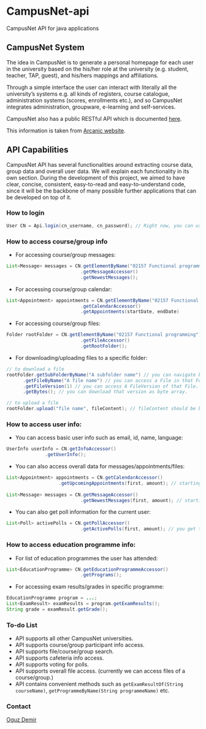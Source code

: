 CampusNet-api
=============

CampusNet API for java applications

##  CampusNet System

The idea in CampusNet is to generate a personal homepage for each user in the university based on the his/her role at the university (e.g. student, teacher, TAP, guest), and his/hers mappings and affiliations.
 
Through a simple interface the user can interact with literally all the university’s systems e.g. all kinds of registers, course catalogue, administration systems (scores, enrollments etc.), and so CampusNet integrates administration, groupware, e-learning and self-services.

CampusNet also has a public RESTful API which is documented [here](https://www.campusnet.dtu.dk/data/Documentation/CampusNet%20public%20API.pdf).

This information is taken from [Arcanic website](http://www.arcanic.dk/a-app/CampusNet_University_System/CampusNet_System.html).

## API Capabilities
CampusNet API has several functionalities around extracting course data, group data and overall user data. We will explain each functionality in its own section. During the development of this project, we aimed to have clear, concise, consistent, easy-to-read and easy-to-understand code, since it will be the backbone of many possible further applications that can be developed on top of it.

### How to login

```java
User CN = Api.login(cn_username, cn_password); // Right now, you can use API only for DTU access.
```

### How to access course/group info

- For accessing course/group messages:

```java
List<Message> messages = CN.getElementByName("02157 Functional programming")
			   			   .getMessageAccessor()
			   			   .getNewestMessages();
```

- For accessing course/group calendar:

```java
List<Appointment> appointments = CN.getElementByName("02157 Functional programming")
				  		   .getCalendarAccessor()
				  		   .getAppointments(startDate, endDate)
```

- For accessing course/group files:

```java
Folder rootFolder = CN.getElementByName("02157 Functional programming")
				  		   .getFileAccessor()
				  		   .getRootFolder();
```

- For downloading/uploading files to a specific folder:

```java
// to download a file 
rootFolder.getSubFolderByName("A subfolder name") // you can navigate between folders.
	  .getFileByName("A file name") // you can access a File in that Folder.
	  .getFileVersion(1) // you can access A FileVersion of that File.
	  .getBytes(); // you can download that version as byte array. 

// to upload a file
rootFolder.upload("file name", fileContent); // fileContent should be byte array. 

```

### How to access user info:

- You can access basic user info such as email, id, name, language:
```java
UserInfo userInfo = CN.getInfoAccessor()
		      .getUserInfo();
```

- You can also access overall data for messages/appointments/files:

```java
List<Appointment> appointments = CN.getCalendarAccessor()
				   .getUpcomingAppointments(first, amount); // starting from _first_ calendar entry, returns _amount_ of calendar entries.
				   
List<Message> messages = CN.getMessageAccessor()
                           .getNewestMessages(first, amount); // starting from _first_ message, returns _amount_ of messages.
```
- You can also get poll information for the current user:

```java
List<Poll> activePolls = CN.getPollAccessor()
                           .getActivePolls(first, amount); // you get the idea.
```

### How to access education programme info:

- For list of education programmes the user has attended:

```java
List<EducationProgramme> CN.getEducationProgrammeAccessor()
                           .getPrograms();
```

- For accessing exam results/grades in specific programme:

```java
EducationProgramme program = ...;
List<ExamResult> examResults = program.getExamResults();
String grade = examResult.getGrade();
```

### To-do List

- API supports all other CampusNet universities.
- API supports course/group participant info access.
- API supports file/course/group search.
- API supports cafeteria info access.
- API supports voting for polls.
- API supports overall file access. (currently we can access files of a course/group.)
- API contains convenient methods such as `getExamResultOf(String courseName)`, `getProgrammeByName(String programmeName)` etc.  

### Contact

[Oguz Demir](mailto:oguzdemir3@gmail.com)


